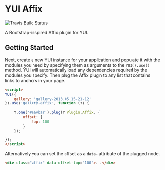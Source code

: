 YUI Affix
===========

![Travis Build Status](https://api.travis-ci.org/juandopazo/yui3-affix.png)

A Bootstrap-inspired Affix plugin for YUI.

Getting Started
---------------

Next, create a new YUI instance for your application and populate it with the modules you need by specifying them as arguments to the `YUI().use()` method. YUI will automatically load any dependencies required by the modules you specify. Then plug the Affix plugin to any list that contains links to anchors in your page.

```html
<script>
YUI({
    gallery: 'gallery-2013.05.15-21-12'
}).use('gallery-affix', function (Y) {
    
    Y.one('#navbar').plug(Y.Plugin.Affix, {
        offset: {
            top: 100
        }
    });

});
</script>
```

Alternatively you can set the offset as a `data-` attribute of the plugged node.

```html
<div class="affix" data-offset-top="100">...</div>
```
